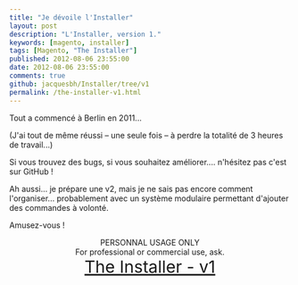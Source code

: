 ```yaml
---
title: "Je dévoile l'Installer"
layout: post
description: "L'Installer, version 1."
keywords: [magento, installer]
tags: [Magento, "The Installer"]
published: 2012-08-06 23:55:00
date: 2012-08-06 23:55:00
comments: true
github: jacquesbh/Installer/tree/v1
permalink: /the-installer-v1.html
---
```


Tout a commencé à Berlin en 2011...

(J'ai tout de même réussi – une seule fois – à perdre la totalité de 3 heures de travail...)

Si vous trouvez des bugs, si vous souhaitez améliorer.... n'hésitez pas c'est sur GitHub !

Ah aussi... je prépare une v2, mais je ne sais pas encore comment l'organiser... probablement avec un système modulaire permettant d'ajouter des commandes à volonté.

Amusez-vous !

<p style="text-align: center;" class="code">
    PERSONNAL USAGE ONLY<br/>
    For professional or commercial use, ask.<br/>
    <a href="https://github.com/jacquesbh/Installer/tree/master" title="The Installer" style="font-size: 30px;">The Installer - v1</a>
</p>
